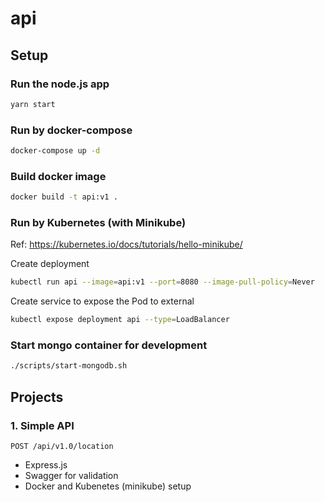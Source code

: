 # api

## Setup

### Run the node.js app

```sh
yarn start
```
### Run by docker-compose

```sh
docker-compose up -d
```

### Build docker image

```sh
docker build -t api:v1 .
```
### Run by Kubernetes (with Minikube)

Ref: https://kubernetes.io/docs/tutorials/hello-minikube/

Create deployment
```sh
kubectl run api --image=api:v1 --port=8080 --image-pull-policy=Never
```

Create service to expose the Pod to external
```sh
kubectl expose deployment api --type=LoadBalancer
```

### Start mongo container for development

```sh
./scripts/start-mongodb.sh
```

## Projects

### 1. Simple API

```
POST /api/v1.0/location
```

- Express.js
- Swagger for validation
- Docker and Kubenetes (minikube) setup
